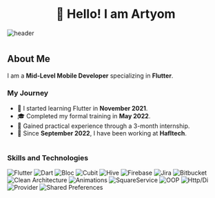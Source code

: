 <center>
  <h1>👋 Hello! I am Artyom</h1>
</center>

![header](https://user-images.githubusercontent.com/74038190/225813708-98b745f2-7d22-48cf-9150-083f1b00d6c9.gif)

#

## About Me

I am a **Mid-Level Mobile Developer** specializing in **Flutter**.

### My Journey

- 🌟 I started learning Flutter in **November 2021**.
- 🎓 Completed my formal training in **May 2022**.
- 💼 Gained practical experience through a 3-month internship.
- 🏢 Since **September 2022**, I have been working at **Hafltech**.

#

### Skills and Technologies

![Flutter](https://img.shields.io/badge/Flutter-00cdff?style=for-the-badge&logo=flutter&logoColor=white)
![Dart](https://img.shields.io/badge/Dart-007cff?style=for-the-badge&logo=dart&logoColor=white)
![Bloc](https://img.shields.io/badge/Bloc-00ff0c?style=for-the-badge&logo=flutter&logoColor=white)
![Cubit](https://img.shields.io/badge/Cubit-1b00ff?style=for-the-badge&logo=flutter&logoColor=white)
![Hive](https://img.shields.io/badge/Hive-f300ff?style=for-the-badge&logo=hive&logoColor=white)
![Firebase](https://img.shields.io/badge/Firebase-f0ff00?style=for-the-badge&logo=firebase&logoColor=black)
![Jira](https://img.shields.io/badge/Jira-00ffb9?style=for-the-badge&logo=jira&logoColor=white)
![Bitbucket](https://img.shields.io/badge/Bitbucket-ff7400?style=for-the-badge&logo=bitbucket&logoColor=white)
![Clean Architecture](https://img.shields.io/badge/Clean_Architecture-00ffaa?style=for-the-badge&logo=architecture&logoColor=white)
![Animations](https://img.shields.io/badge/Animations-ff0000?style=for-the-badge&logo=animation&logoColor=white)
![SquareService](https://img.shields.io/badge/SquareService-8700ff?style=for-the-badge&logo=square&logoColor=white)
![OOP](https://img.shields.io/badge/OOP-ffbd00?style=for-the-badge&logo=object_oriented&logoColor=white)
![Http/Di](https://img.shields.io/badge/Http/Di-b80669?style=for-the-badge&logo=http&logoColor=white)
![Provider](https://img.shields.io/badge/Provider-04933e?style=for-the-badge&logo=provider&logoColor=white)
![Shared Preferences](https://img.shields.io/badge/Shared_Preferences-af2828?style=for-the-badge&logo=preferences&logoColor=white)
